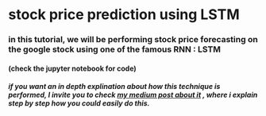 # stock price prediction using LSTM

### in this tutorial, we will be performing stock price forecasting on the google stock using one of the famous RNN : LSTM 
#### (check the jupyter notebook for code)
##### if you want an in depth explination about how this technique is performed, I invite you to check [my medium post about it](https://medium.com/insea-it-blog/stock-price-prediction-using-lstm-97f0fff454b) , where i explain step by step how you could easily do this.  
